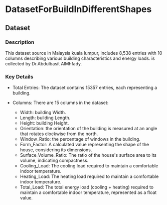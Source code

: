 # DatasetForBuildInDifferentShapes

## Dataset

### Description
This dataset source in Malaysia kuala lumpur, includes 8,538 entries with 10 columns describing various building characteristics and energy loads. is collected by Dr.Abdulbasit AlMhfady.

### Key Details

- Total Entries: The dataset contains 15357 entries, each representing a building.
  
- Columns: There are 15 columns in the dataset:
  - Width: building Width.
  - Length: building Length.
  - Height: building Height.
  - Orientation: the orientation of the building is measured at an angle that rotates clockwise from the north.
  - Window_Ratio: the percentage of windows in the building.
  - Form_Factor: A calculated value representing the shape of the house, considering its dimensions.
  - Surface_Volume_Ratio: The ratio of the house's surface area to its volume, indicating compactness.
  - Cooling_Load: The cooling load required to maintain a comfortable indoor temperature.
  - Heating_Load: The heating load required to maintain a comfortable indoor temperature.
  - Total_Load: The total energy load (cooling + heating) required to maintain a comfortable indoor temperature, represented as a float value.

